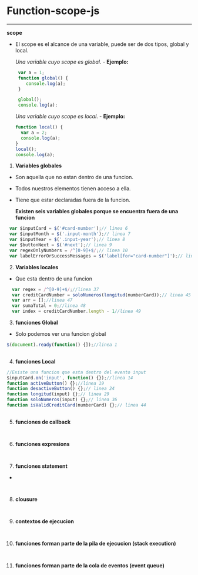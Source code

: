 # Function-scope-js

****
 **scope** 
 - El scope es el alcance de una variable, puede ser de dos tipos, global y local.

      *Una variable cuyo scope es global*.
        - **Ejemplo:**
     
    ```js 
     var a = 1;
     function global() {
        console.log(a);
     }

     global();
     console.log(a);
    ```
      *Una variable cuyo scope es local*.
        - **Ejemplo:**
     
    ```js 
    function local() {
      var a = 2;
      console.log(a);
    }
    local();
    console.log(a);     
    ```


1. **Variables globales**
 - Son aquella que no estan dentro de una funcion.
 - Todos nuestros elementos tienen acceso a ella.
 - Tiene que estar declaradas fuera de la funcion.
 
     **Existen seis variables globales porque se encuentra fuera de una funcion**

 ```js 
  var $inputCard = $('#card-number');// linea 6
  var $inputMonth = $('.input-month');// linea 7
  var $inputYear = $('.input-year');// linea 8
  var $buttonNext = $('#next');// linea 9
  var regexOnlyNumbers = /^[0-9]+$/;// linea 10
  var labelErrorOrSuccessMessages = $('label[for="card-number"]');// linea 12

```

2. **Variables locales**
  - Que esta dentro de una funcion
  
 ```js 
   var regex = /^[0-9]+$/;//linea 37
   var creditCardNumber = soloNumeros(longitud(numberCard));// linea 45
   var arr = [];//linea 47
   var sumaTotal = 0;//linea 48
   var index = creditCardNumber.length - 1//linea 49
```
3. **funciones Global**
- Solo podemos ver una funcion global
 ```js 
 $(document).ready(function() {]);//linea 1
  
```

4. **funciones Local**

 ```js 
 //Existe una funcion que esta dentro del evento input
 $inputCard.on('input', function() {});//linea 14
 function activeButton() {};//linea 19
 function desactiveButton() {};// linea 24
 function longitud(input) {};// linea 29
 function soloNumeros(input) {};// linea 36
 function isValidCreditCard(numberCard) {};// linea 44
  
```
5. **funciones de callback**

 ```js 
  
```

6. **funciones expresions**

 ```js 
  
```
7. **funciones statement**
- 
 ```js 
  
```
8. **clousure**

 ```js 
  
```

9. **contextos de ejecucion** 

 ```js 
  
```
10. **funciones forman parte de la pila de ejecucion (stack execution)** 

 ```js 
  
```
11. **funciones forman parte de la cola de eventos (event queue)**

 ```js 
  
```